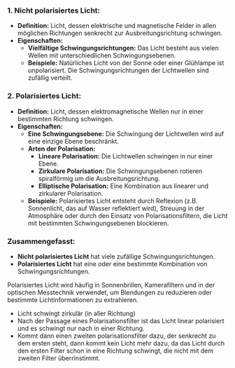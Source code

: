 

### 1. **Nicht polarisiertes Licht:**
- **Definition:** Licht, dessen elektrische und magnetische Felder in allen möglichen Richtungen senkrecht zur Ausbreitungsrichtung schwingen.
- **Eigenschaften:**
  - **Vielfältige Schwingungsrichtungen:** Das Licht besteht aus vielen Wellen mit unterschiedlichen Schwingungsebenen.
  - **Beispiele:** Natürliches Licht von der Sonne oder einer Glühlampe ist unpolarisiert. Die Schwingungsrichtungen der Lichtwellen sind zufällig verteilt.
  
### 2. **Polarisiertes Licht:**
- **Definition:** Licht, dessen elektromagnetische Wellen nur in einer bestimmten Richtung schwingen.
- **Eigenschaften:**
  - **Eine Schwingungsebene:** Die Schwingung der Lichtwellen wird auf eine einzige Ebene beschränkt.
  - **Arten der Polarisation:**
    - **Lineare Polarisation:** Die Lichtwellen schwingen in nur einer Ebene.
    - **Zirkulare Polarisation:** Die Schwingungsebenen rotieren spiralförmig um die Ausbreitungsrichtung.
    - **Elliptische Polarisation:** Eine Kombination aus linearer und zirkularer Polarisation.
  - **Beispiele:** Polarisiertes Licht entsteht durch Reflexion (z.B. Sonnenlicht, das auf Wasser reflektiert wird), Streuung in der Atmosphäre oder durch den Einsatz von Polarisationsfiltern, die Licht mit bestimmten Schwingungsebenen blockieren.

### Zusammengefasst:
- **Nicht polarisiertes Licht** hat viele zufällige Schwingungsrichtungen.
- **Polarisiertes Licht** hat eine oder eine bestimmte Kombination von Schwingungsrichtungen. 

Polarisiertes Licht wird häufig in Sonnenbrillen, Kamerafiltern und in der optischen Messtechnik verwendet, um Blendungen zu reduzieren oder bestimmte Lichtinformationen zu extrahieren.








- Licht schwingt zirkulär (in aller Richtung)
- Nach der Passage eines Polarisationsfilter ist das Licht linear polarisiert und es schwingt nur nach in einer Richtung.
- Kommt dann einen zweiten polarisationsfilter dazu, der senkrecht zu dem ersten steht, dann kommt kein Licht mehr dazu, da das Licht durch den ersten Filter schon in eine Richtung schwingt, die nicht mit dem zweiten Filter überrinstimmt. 